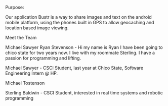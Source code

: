 Purpose:

Our application Bustr is a way to share images and text on the android mobile
 platform, using the phones built in GPS to allow geocaching and location
 based image viewing.

Meet the Team

Michael Sawyer
Ryan Stevenson - Hi my name is Ryan I have been going to chico state for two years now. I live with my roommate Sterling. I have a passion for programming and lifting. 

Michael Sawyer - CSCI Student, last year at Chico State, Software Engineering Intern @ HP.

Michael Tostenson

Sterling Baldwin - CSCI Student, interested in real time systems and robotic programming
